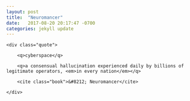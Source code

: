 ```yaml
---
layout: post
title:  "Neuromancer"
date:   2017-08-20 20:17:47 -0700
categories: jekyll update
---
```


<div id="neuromancer" class="quote-wrapper">

	<div class="quote">

		<q>cyberspace</q>

		<q>a consensual hallucination experienced daily by billions of legitimate operators, <em>in every nation</em></q>

		<cite class="book">&#8212; Neuromancer</cite>

	</div>

</div>